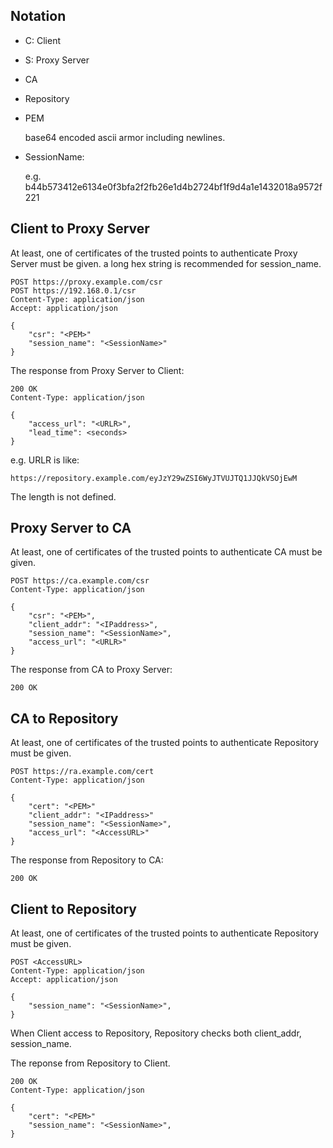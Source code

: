 ## Notation

- C: Client
- S: Proxy Server
- CA
- Repository

- PEM

    base64 encoded ascii armor including newlines.

- SessionName:

    e.g. b44b573412e6134e0f3bfa2f2fb26e1d4b2724bf1f9d4a1e1432018a9572f221

## Client to Proxy Server

At least, one of certificates of the trusted points
to authenticate Proxy Server must be given.
a long hex string is recommended for session_name.

    POST https://proxy.example.com/csr
    POST https://192.168.0.1/csr
    Content-Type: application/json
    Accept: application/json
    
    {
        "csr": "<PEM>"
        "session_name": "<SessionName>"
    }

The response from Proxy Server to Client:

    200 OK
    Content-Type: application/json
    
    {
        "access_url": "<URLR>",
        "lead_time": <seconds>
    }

e.g.
URLR is like:

    https://repository.example.com/eyJzY29wZSI6WyJTVUJTQ1JJQkVSOjEwM

The length is not defined.

## Proxy Server to CA

At least, one of certificates of the trusted points
to authenticate CA must be given.

    POST https://ca.example.com/csr
    Content-Type: application/json
    
    {
        "csr": "<PEM>",
        "client_addr": "<IPaddress>",
        "session_name": "<SessionName>",
        "access_url": "<URLR>"
    }

The response from CA to Proxy Server:

    200 OK

## CA to Repository

At least, one of certificates of the trusted points
to authenticate Repository must be given.

    POST https://ra.example.com/cert
    Content-Type: application/json
    
    {
        "cert": "<PEM>"
        "client_addr": "<IPaddress>"
        "session_name": "<SessionName>",
        "access_url": "<AccessURL>"
    }

The response from Repository to CA:

    200 OK

## Client to Repository

At least, one of certificates of the trusted points
to authenticate Repository must be given.

    POST <AccessURL>
    Content-Type: application/json
    Accept: application/json
    
    {
        "session_name": "<SessionName>",
    }

When Client access to Repository,
Repository checks both client_addr, session_name.

The reponse from Repository to Client.

    200 OK
    Content-Type: application/json
    
    {
        "cert": "<PEM>"
        "session_name": "<SessionName>",
    }

